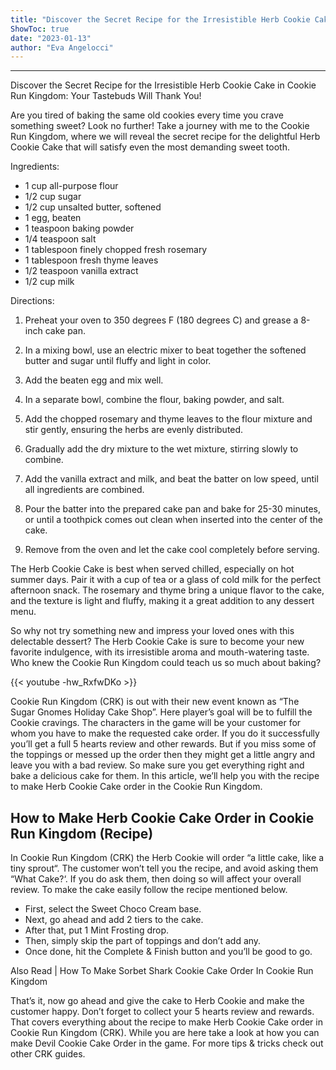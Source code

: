 ```yaml
---
title: "Discover the Secret Recipe for the Irresistible Herb Cookie Cake in Cookie Run Kingdom: Your Tastebuds Will Thank You!"
ShowToc: true 
date: "2023-01-13"
author: "Eva Angelocci"
---
```

*****
Discover the Secret Recipe for the Irresistible Herb Cookie Cake in Cookie Run Kingdom: Your Tastebuds Will Thank You!

Are you tired of baking the same old cookies every time you crave something sweet? Look no further! Take a journey with me to the Cookie Run Kingdom, where we will reveal the secret recipe for the delightful Herb Cookie Cake that will satisfy even the most demanding sweet tooth.

Ingredients:

- 1 cup all-purpose flour
- 1/2 cup sugar
- 1/2 cup unsalted butter, softened
- 1 egg, beaten
- 1 teaspoon baking powder
- 1/4 teaspoon salt
- 1 tablespoon finely chopped fresh rosemary
- 1 tablespoon fresh thyme leaves
- 1/2 teaspoon vanilla extract
- 1/2 cup milk

Directions:

1. Preheat your oven to 350 degrees F (180 degrees C) and grease a 8-inch cake pan.

2. In a mixing bowl, use an electric mixer to beat together the softened butter and sugar until fluffy and light in color.

3. Add the beaten egg and mix well.

4. In a separate bowl, combine the flour, baking powder, and salt.

5. Add the chopped rosemary and thyme leaves to the flour mixture and stir gently, ensuring the herbs are evenly distributed.

6. Gradually add the dry mixture to the wet mixture, stirring slowly to combine.

7. Add the vanilla extract and milk, and beat the batter on low speed, until all ingredients are combined.

8. Pour the batter into the prepared cake pan and bake for 25-30 minutes, or until a toothpick comes out clean when inserted into the center of the cake.

9. Remove from the oven and let the cake cool completely before serving.

The Herb Cookie Cake is best when served chilled, especially on hot summer days. Pair it with a cup of tea or a glass of cold milk for the perfect afternoon snack. The rosemary and thyme bring a unique flavor to the cake, and the texture is light and fluffy, making it a great addition to any dessert menu.

So why not try something new and impress your loved ones with this delectable dessert? The Herb Cookie Cake is sure to become your new favorite indulgence, with its irresistible aroma and mouth-watering taste. Who knew the Cookie Run Kingdom could teach us so much about baking?

{{< youtube -hw_RxfwDKo >}} 



Cookie Run Kingdom (CRK) is out with their new event known as “The Sugar Gnomes Holiday Cake Shop”. Here player’s goal will be to fulfill the Cookie cravings. The characters in the game will be your customer for whom you have to make the requested cake order. If you do it successfully you’ll get a full 5 hearts review and other rewards. But if you miss some of the toppings or messed up the order then they might get a little angry and leave you with a bad review. So make sure you get everything right and bake a delicious cake for them. In this article, we’ll help you with the recipe to make Herb Cookie Cake order in the Cookie Run Kingdom.
 
## How to Make Herb Cookie Cake Order in Cookie Run Kingdom (Recipe)
 

 
In Cookie Run Kingdom (CRK) the Herb Cookie will order “a little cake, like a tiny sprout“. The customer won’t tell you the recipe, and avoid asking them “What Cake?‘. If you do ask them, then doing so will affect your overall review. To make the cake easily follow the recipe mentioned below.
 
- First, select the Sweet Choco Cream base.
 - Next, go ahead and add 2 tiers to the cake.
 - After that, put 1 Mint Frosting drop.
 - Then, simply skip the part of toppings and don’t add any.
 - Once done, hit the Complete & Finish button and you’ll be good to go.

 
Also Read | How To Make Sorbet Shark Cookie Cake Order In Cookie Run Kingdom
 
That’s it, now go ahead and give the cake to Herb Cookie and make the customer happy. Don’t forget to collect your 5 hearts review and rewards. That covers everything about the recipe to make Herb Cookie Cake order in Cookie Run Kingdom (CRK). While you are here take a look at how you can make Devil Cookie Cake Order in the game. For more tips & tricks check out other CRK guides.




